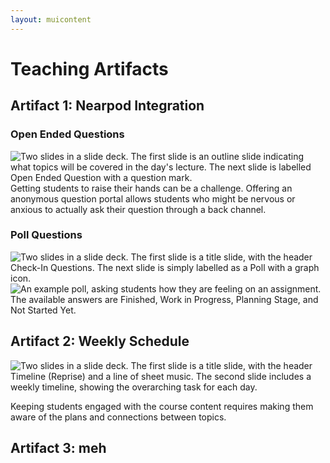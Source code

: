 ```yaml
---
layout: muicontent
---
```


# Teaching Artifacts

## Artifact 1: Nearpod Integration

### Open Ended Questions
![Two slides in a slide deck.  The first slide is an outline slide indicating what topics will be covered in the day's lecture.  The next slide is labelled Open Ended Question with a question mark.](openended.png)
Getting students to raise their hands can be a challenge.  Offering an anonymous question portal allows students who might be nervous or anxious to actually ask their question through a back channel.

### Poll Questions
![Two slides in a slide deck.  The first slide is a title slide, with the header Check-In Questions.  The next slide is simply labelled as a Poll with a graph icon.](polls.png)
![An example poll, asking students how they are feeling on an assignment.  The available answers are Finished, Work in Progress, Planning Stage, and Not Started Yet.](question.png)

## Artifact 2: Weekly Schedule

![Two slides in a slide deck.  The first slide is a title slide, with the header Timeline (Reprise) and a line of sheet music.  The second slide includes a weekly timeline, showing the overarching task for each day.](timeline.png)

Keeping students engaged with the course content requires making them aware of the plans and connections between topics.

## Artifact 3: meh
